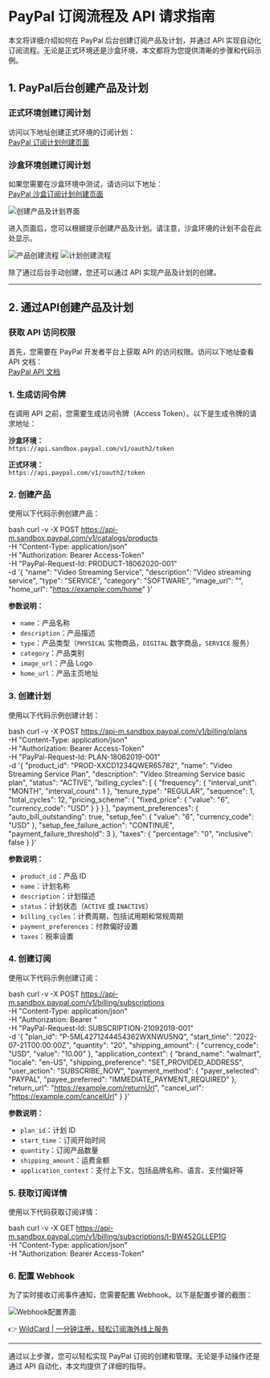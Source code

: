 # PayPal 订阅流程及 API 请求指南

本文将详细介绍如何在 PayPal 后台创建订阅产品及计划，并通过 API 实现自动化订阅流程。无论是正式环境还是沙盒环境，本文都将为您提供清晰的步骤和代码示例。

## 1. PayPal后台创建产品及计划

### 正式环境创建订阅计划

访问以下地址创建正式环境的订阅计划：  
[PayPal 订阅计划创建页面](https://www.paypal.com/merchantapps/appcenter/acceptpayments/subscriptions)

### 沙盒环境创建订阅计划

如果您需要在沙盒环境中测试，请访问以下地址：  
[PayPal 沙盒订阅计划创建页面](https://www.sandbox.paypal.com/billing/plans)

![创建产品及计划界面](https://bbtdd.com/img/553172083.webp)

进入页面后，您可以根据提示创建产品及计划。请注意，沙盒环境的计划不会在此处显示。

![产品创建流程](https://bbtdd.com/img/264062056758504.webp)
![计划创建流程](https://bbtdd.com/img/31880602.webp)

除了通过后台手动创建，您还可以通过 API 实现产品及计划的创建。

---

## 2. 通过API创建产品及计划

### 获取 API 访问权限

首先，您需要在 PayPal 开发者平台上获取 API 的访问权限。访问以下地址查看 API 文档：  
[PayPal API 文档](https://developer.paypal.com/api/rest/)

### 1. 生成访问令牌

在调用 API 之前，您需要生成访问令牌（Access Token）。以下是生成令牌的请求地址：

**沙盒环境：**  
`https://api.sandbox.paypal.com/v1/oauth2/token`

**正式环境：**  
`https://api.paypal.com/v1/oauth2/token`

### 2. 创建产品

使用以下代码示例创建产品：

bash
curl -v -X POST https://api-m.sandbox.paypal.com/v1/catalogs/products \
-H "Content-Type: application/json" \
-H "Authorization: Bearer Access-Token" \
-H "PayPal-Request-Id: PRODUCT-18062020-001" \
-d '{
  "name": "Video Streaming Service",
  "description": "Video streaming service",
  "type": "SERVICE",
  "category": "SOFTWARE",
  "image_url": "",
  "home_url": "https://example.com/home"
}'


**参数说明：**
- `name`：产品名称
- `description`：产品描述
- `type`：产品类型（`PHYSICAL` 实物商品，`DIGITAL` 数字商品，`SERVICE` 服务）
- `category`：产品类别
- `image_url`：产品 Logo
- `home_url`：产品主页地址

### 3. 创建计划

使用以下代码示例创建计划：

bash
curl -v -X POST https://api-m.sandbox.paypal.com/v1/billing/plans \
-H "Content-Type: application/json" \
-H "Authorization: Bearer Access-Token" \
-H "PayPal-Request-Id: PLAN-18062019-001" \
-d '{
  "product_id": "PROD-XXCD1234QWER65782",
  "name": "Video Streaming Service Plan",
  "description": "Video Streaming Service basic plan",
  "status": "ACTIVE",
  "billing_cycles": [
    {
      "frequency": {
        "interval_unit": "MONTH",
        "interval_count": 1
      },
      "tenure_type": "REGULAR",
      "sequence": 1,
      "total_cycles": 12,
      "pricing_scheme": {
        "fixed_price": {
          "value": "6",
          "currency_code": "USD"
        }
      }
    }
  ],
  "payment_preferences": {
    "auto_bill_outstanding": true,
    "setup_fee": {
      "value": "6",
      "currency_code": "USD"
    },
    "setup_fee_failure_action": "CONTINUE",
    "payment_failure_threshold": 3
  },
  "taxes": {
    "percentage": "0",
    "inclusive": false
  }
}'


**参数说明：**
- `product_id`：产品 ID
- `name`：计划名称
- `description`：计划描述
- `status`：计划状态（`ACTIVE` 或 `INACTIVE`）
- `billing_cycles`：计费周期，包括试用期和常规周期
- `payment_preferences`：付款偏好设置
- `taxes`：税率设置

### 4. 创建订阅

使用以下代码示例创建订阅：

bash
curl -v -X POST https://api-m.sandbox.paypal.com/v1/billing/subscriptions \
-H "Content-Type: application/json" \
-H "Authorization: Bearer <Access-Token>" \
-H "PayPal-Request-Id: SUBSCRIPTION-21092019-001" \
-d '{
  "plan_id": "P-5ML4271244454362WXNWU5NQ",
  "start_time": "2022-07-21T00:00:00Z",
  "quantity": "20",
  "shipping_amount": {
    "currency_code": "USD",
    "value": "10.00"
  },
  "application_context": {
    "brand_name": "walmart",
    "locale": "en-US",
    "shipping_preference": "SET_PROVIDED_ADDRESS",
    "user_action": "SUBSCRIBE_NOW",
    "payment_method": {
      "payer_selected": "PAYPAL",
      "payee_preferred": "IMMEDIATE_PAYMENT_REQUIRED"
    },
    "return_url": "https://example.com/returnUrl",
    "cancel_url": "https://example.com/cancelUrl"
  }
}'


**参数说明：**
- `plan_id`：计划 ID
- `start_time`：订阅开始时间
- `quantity`：订阅产品数量
- `shipping_amount`：运费金额
- `application_context`：支付上下文，包括品牌名称、语言、支付偏好等

### 5. 获取订阅详情

使用以下代码获取订阅详情：

bash
curl -v -X GET https://api-m.sandbox.paypal.com/v1/billing/subscriptions/I-BW452GLLEP1G \
-H "Content-Type: application/json" \
-H "Authorization: Bearer Access-Token"


### 6. 配置 Webhook

为了实时接收订阅事件通知，您需要配置 Webhook。以下是配置步骤的截图：

![Webhook配置界面](https://bbtdd.com/img/7196596195.webp)

👉 [WildCard | 一分钟注册，轻松订阅海外线上服务](https://bbtdd.com/WildCard)

---

通过以上步骤，您可以轻松实现 PayPal 订阅的创建和管理。无论是手动操作还是通过 API 自动化，本文均提供了详细的指导。